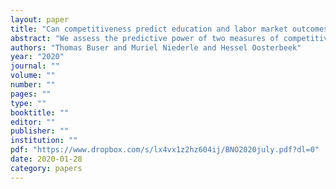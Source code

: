 ```yaml
---
layout: paper
title: "Can competitiveness predict education and labor market outcomes? Evidence from incentivized choice and survey measures"
abstract: "We assess the predictive power of two measures of competitiveness for education and labor market outcomes using a large, representative survey panel. The first is incentivized and is an online adaptation of the laboratory-based Niederle-Vesterlund measure. The second is an unincentivized survey question eliciting general competitiveness on an 11-point scale. Both measures are strong and consistent predictors of income, occupation, completed level of education and field of study. The predictive power of the new unincentivized measure for these outcomes is robust to controlling for other traits, including risk attitudes, confidence and the Big Five personality traits. For most outcomes, the predictive power of competitiveness exceeds that of the other traits. Gender differences in competitiveness can explain 5-10 percent of the observed gender differences in education and labor market outcomes."
authors: "Thomas Buser and Muriel Niederle and Hessel Oosterbeek"
year: "2020"
journal: ""
volume: ""
number: ""
pages: ""
type: ""
booktitle: ""
editor: ""
publisher: ""
institution: ""
pdf: "https://www.dropbox.com/s/lx4vx1z2hz604ij/BNO2020july.pdf?dl=0"
date: 2020-01-28
category: papers
---
```

